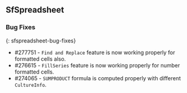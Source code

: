## SfSpreadsheet

### Bug Fixes
{: sfspreadsheet-bug-fixes}

* \#277751 - `Find and Replace` feature is now working properly for formatted cells also.
* \#276615 - `FillSeries` feature is now working properly for number formatted cells.
* \#274065 - `SUMPRODUCT` formula is computed properly with different `CultureInfo`.
